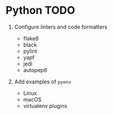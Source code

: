 Python TODO
===========

1.	Configure linters and code formatters

	-	flake8
	-	black
	-	pylint
	-	yapf
	-	jedi
	-	autopep8

2.	Add examples of `pyenv`

	-	Linux
	-	macOS
	-	virtualenv plugins
